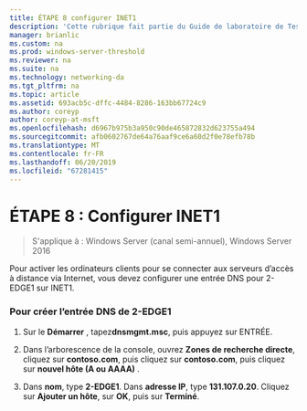 ```yaml
---
title: ÉTAPE 8 configurer INET1
description: 'Cette rubrique fait partie du Guide de laboratoire de Test : illustrer un déploiement Multisite DirectAccess pour Windows Server 2016'
manager: brianlic
ms.custom: na
ms.prod: windows-server-threshold
ms.reviewer: na
ms.suite: na
ms.technology: networking-da
ms.tgt_pltfrm: na
ms.topic: article
ms.assetid: 693acb5c-dffc-4484-8286-163bb67724c9
ms.author: coreyp
author: coreyp-at-msft
ms.openlocfilehash: d6967b975b3a950c90de465872832d623755a494
ms.sourcegitcommit: afb0602767de64a76aaf9ce6a60d2f0e78efb78b
ms.translationtype: MT
ms.contentlocale: fr-FR
ms.lasthandoff: 06/20/2019
ms.locfileid: "67281415"
---
```

# <a name="step-8-configure-inet1"></a>ÉTAPE 8 : Configurer INET1

>S'applique à : Windows Server (canal semi-annuel), Windows Server 2016

Pour activer les ordinateurs clients pour se connecter aux serveurs d’accès à distance via Internet, vous devez configurer une entrée DNS pour 2-EDGE1 sur INET1.  
  
### <a name="to-create-the-2-edge1-dns-entry"></a>Pour créer l’entrée DNS de 2-EDGE1  
  
1.  Sur le **Démarrer** , tapez**dnsmgmt.msc**, puis appuyez sur ENTRÉE.  
  
2.  Dans l’arborescence de la console, ouvrez **Zones de recherche directe**, cliquez sur **contoso.com**, puis cliquez sur **contoso.com**, puis cliquez sur **nouvel hôte (A ou AAAA)** .  
  
3.  Dans **nom**, type **2-EDGE1**. Dans **adresse IP**, type **131.107.0.20**. Cliquez sur **Ajouter un hôte**, sur **OK**, puis sur **Terminé**.  
  


